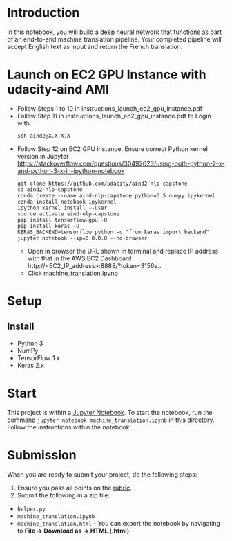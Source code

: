 # Introduction
In this notebook, you will build a deep neural network that functions as part of an end-to-end machine translation pipeline. Your completed pipeline will accept English text as input and return the French translation.

# Launch on EC2 GPU Instance with udacity-aind AMI
* Follow Steps 1 to 10 in instructions_launch_ec2_gpu_instance.pdf
* Follow Step 11 in instructions_launch_ec2_gpu_instance.pdf to Login with:
	```
	ssh aind2@X.X.X.X
	```
* Follow Step 12 on EC2 GPU instance. Ensure correct Python kernel version in Jupyter https://stackoverflow.com/questions/30492623/using-both-python-2-x-and-python-3-x-in-ipython-notebook
	```
	git clone https://github.com/udacity/aind2-nlp-capstone
	cd aind2-nlp-capstone
	conda create --name aind-nlp-capstone python=3.5 numpy ipykernel
	conda install notebook ipykernel
	ipython kernel install --user
	source activate aind-nlp-capstone
	pip install tensorflow-gpu -U
	pip install keras -U
	KERAS_BACKEND=tensorflow python -c "from keras import backend"
	jupyter notebook --ip=0.0.0.0 --no-browser
	```
	* Open in browser the URL shown in terminal and replace IP address
	with that in the AWS EC2 Dashboard http://<EC2_IP_address>:8888/?token=3156e..
	* Click machine_translation.ipynb

# Setup
## Install
- Python 3
- NumPy
- TensorFlow 1.x
- Keras 2.x

# Start
This project is within a [Jupyter Notebook](http://jupyter.org/).  To start the notebook, run the command `jupyter notebook machine_translation.ipynb` in this directory.
Follow the instructions within the notebook.

# Submission
When you are ready to submit your project, do the following steps:
1. Ensure you pass all points on the [rubric](https://review.udacity.com/#!/rubrics/1004/view).
2. Submit the following in a zip file:
  - `helper.py`
  - `machine_translation.ipynb`
  - `machine_translation.html` - You can export the notebook by navigating to **File -> Download as -> HTML (.html)**.

